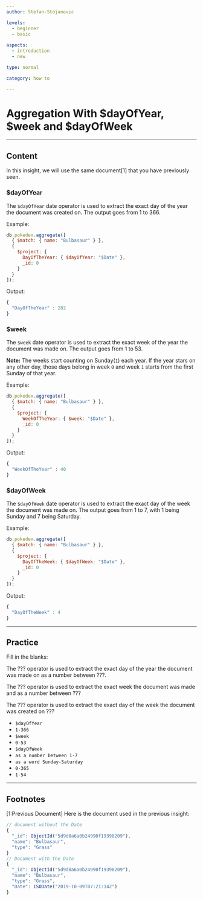 ```yaml
---
author: Stefan-Stojanovic

levels:
  - beginner
  - basic
  
aspects:
  - introduction
  - new

type: normal

category: how to

---
```


# Aggregation With $dayOfYear, $week and $dayOfWeek

---
## Content

In this insight, we will use the same document[1] that you have previously seen.

### $dayOfYear

The `$dayOfYear` date operator is used to extract the exact day of the year the document was created on. The output goes from 1 to 366.

Example:
```js
db.pokedex.aggregate([
  { $match: { name: "Bulbasaur" } },
  {
    $project: {
      DayOfTheYear: { $dayOfYear: "$Date" },
      _id: 0
    }
  }
]);
```

Output:
```js
{ 
  "DayOfTheYear" : 282 
}
```

### $week

The `$week` date operator is used to extract the exact week of the year the document was made on. The output goes from 1 to 53.

**Note:** The weeks start counting on Sunday(`1`) each year. If the year stars on any other day, those days belong in week `0` and week `1` starts from the first Sunday of that year.

Example:
```js
db.pokedex.aggregate([
  { $match: { name: "Bulbasaur" } },
  {
    $project: {
      WeekOfTheYear: { $week: "$Date" },
      _id: 0
    }
  }
]);
```
Output:
```js
{ 
  "WeekOfTheYear" : 40 
}
```

### $dayOfWeek

The `$dayOfWeek` date operator is used to extract the exact day of the week the document was made on. The output goes from 1 to 7, with 1 being Sunday and 7 being Saturday.

Example:
```js
db.pokedex.aggregate([
  { $match: { name: "Bulbasaur" } },
  {
    $project: {
      DayOfTheWeek: { $dayOfWeek: "$Date" },
      _id: 0
    }
  }
]);
```
Output:
```js
{ 
  "DayOfTheWeek" : 4 
}
```

---
## Practice

Fill in the blanks:

The ??? operator is used to extract the exact day of the year the document was made on as a number between ???.

The ??? operator is used to extract the exact week the document was made and as a number between ???

The ??? operator is used to extract the exact day of the week the document was created on ???

* `$dayOfYear`
* `1-366`
* `$week`
* `0-53`
* `$dayOfWeek`
* `as a number between 1-7`
* `as a word Sunday-Saturday`
* `0-365`
* `1-54`



---
## Footnotes

[1:Previous Document]
Here is the document used in the previous insight:
```javascript
// document without the Date
{ 
  "_id": ObjectId("5d9d8a6a0b24990f19398209"),
  "name": "Bulbasaur",
  "type": "Grass"
}
// Document with the Date
{ 
  "_id": ObjectId("5d9d8a6a0b24990f19398209"),
  "name": "Bulbasaur",
  "type": "Grass",
  "Date": ISODate("2019-10-09T07:21:14Z")
}
```
